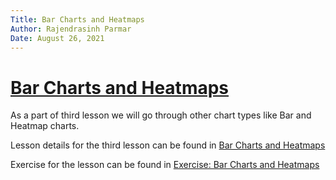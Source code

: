 ```yaml
---
Title: Bar Charts and Heatmaps
Author: Rajendrasinh Parmar
Date: August 26, 2021
---
```


# [Bar Charts and Heatmaps](./bar-charts-and-heatmaps.ipynb)

As a part of third lesson we will go through other chart types like Bar and Heatmap charts.

Lesson details for the third lesson can be found in [Bar Charts and Heatmaps](./bar-charts-and-heatmaps.ipynb)

Exercise for the lesson can be found in [Exercise: Bar Charts and Heatmaps](./exercise-bar-charts-and-heatmaps.ipynb)